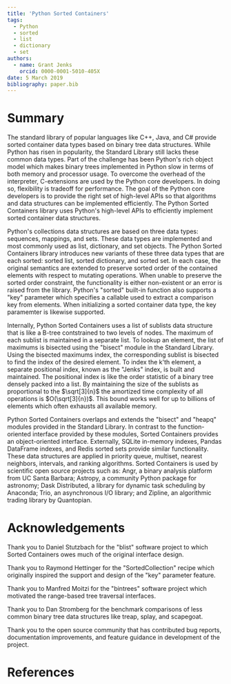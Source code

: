 ```yaml
---
title: 'Python Sorted Containers'
tags:
  - Python
  - sorted
  - list
  - dictionary
  - set
authors:
  - name: Grant Jenks
    orcid: 0000-0001-5010-405X
date: 5 March 2019
bibliography: paper.bib
---
```


# Summary

The standard library of popular languages like C++, Java, and C# provide sorted
container data types based on binary tree data structures. While Python has
risen in popularity, the Standard Library still lacks these common data types.
Part of the challenge has been Python's rich object model which makes binary
trees implemented in Python slow in terms of both memory and processor
usage. To overcome the overhead of the interpreter, C-extensions are used by
the Python core developers. In doing so, flexibility is tradeoff for
performance. The goal of the Python core developers is to provide the right set
of high-level APIs so that algorithms and data structures can be implemented
efficiently. The Python Sorted Containers library uses Python's high-level APIs
to efficiently implement sorted container data structures.

Python's collections data structures are based on three data types: sequences,
mappings, and sets. These data types are implemented and most commonly used as
list, dictionary, and set objects. The Python Sorted Containers library
introduces new variants of these three data types that are each sorted: sorted
list, sorted dictionary, and sorted set. In each case, the original semantics
are extended to preserve sorted order of the contained elements with respect to
mutating operations. When unable to preserve the sorted order constraint, the
functionality is either non-existent or an error is raised from the
library. Python's "sorted" built-in function also supports a "key" parameter
which specifies a callable used to extract a comparison key from elements. When
initializing a sorted container data type, the key paramemter is likewise
supported.

Internally, Python Sorted Containers uses a list of sublists data structure
that is like a B-tree contstrained to two levels of nodes. The maximum of each
sublist is maintained in a separate list. To lookup an element, the list of
maximums is bisected using the "bisect" module in the Standard Library. Using
the bisected maximums index, the corresponding sublist is bisected to find the
index of the desired element. To index the k'th element, a separate positional
index, known as the "Jenks" index, is built and maintained. The positional
index is like the order statistic of a binary tree densely packed into a
list. By maintaining the size of the sublists as proportional to the
$\sqrt[3]{n}$ the amortized time complexity of all operations is
$O(\sqrt[3]{n})$. This bound works well for up to billions of elements which
often exhausts all available memory.

Python Sorted Containers overlaps and extends the "bisect" and "heapq" modules
provided in the Standard Library. In contrast to the function-oriented
interface provided by these modules, Sorted Containers provides an
object-oriented interface. Externally, SQLite in-memory indexes, Pandas
DataFrame indexes, and Redis sorted sets provide similar functionality. These
data structures are applied in priority queue, multiset, nearest neighbors,
intervals, and ranking algorithms. Sorted Containers is used by scientific open
source projects such as: Angr, a binary analysis platform from UC Santa
Barbara; Astropy, a community Python package for astronomy; Dask Distributed, a
library for dynamic task scheduling by Anaconda; Trio, an asynchronous I/O
library; and Zipline, an algorithmic trading library by Quantopian.

# Acknowledgements

Thank you to Daniel Stutzbach for the "blist" software project to which Sorted
Containers owes much of the original interface design.

Thank you to Raymond Hettinger for the "SortedCollection" recipe which
originally inspired the support and design of the "key" parameter feature.

Thank you to Manfred Moitzi for the "bintrees" software project which motivated
the range-based tree traversal interfaces.

Thank you to Dan Stromberg for the benchmark comparisons of less common binary
tree data structures like treap, splay, and scapegoat.

Thank you to the open source community that has contributed bug reports,
documentation improvements, and feature guidance in development of the project.

# References

